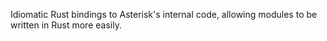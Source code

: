 Idiomatic Rust bindings to Asterisk's internal code, allowing modules to be written in Rust
more easily.
